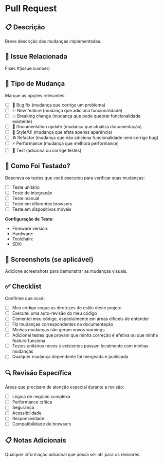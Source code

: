 # Pull Request

## 📋 Descrição

Breve descrição das mudanças implementadas.

## 🔗 Issue Relacionada

Fixes #(issue number)

## 🚀 Tipo de Mudança

Marque as opções relevantes:

- [ ] 🐛 Bug fix (mudança que corrige um problema)
- [ ] ✨ New feature (mudança que adiciona funcionalidade)
- [ ] 💥 Breaking change (mudança que pode quebrar funcionalidade existente)
- [ ] 📝 Documentation update (mudança que atualiza documentação)
- [ ] 🎨 Style/UI (mudança que afeta apenas aparência)
- [ ] ♻️ Refactor (mudança que não adiciona funcionalidade nem corrige bug)
- [ ] ⚡ Performance (mudança que melhora performance)
- [ ] 🧪 Test (adiciona ou corrige testes)

## 🧪 Como Foi Testado?

Descreva os testes que você executou para verificar suas mudanças:

- [ ] Teste unitário
- [ ] Teste de integração
- [ ] Teste manual
- [ ] Teste em diferentes browsers
- [ ] Teste em dispositivos móveis

**Configuração de Teste:**

- Firmware version:
- Hardware:
- Toolchain:
- SDK:

## 📱 Screenshots (se aplicável)

Adicione screenshots para demonstrar as mudanças visuais.

## ✅ Checklist

Confirme que você:

- [ ] Meu código segue as diretrizes de estilo deste projeto
- [ ] Executei uma auto-revisão do meu código
- [ ] Comentei meu código, especialmente em áreas difíceis de entender
- [ ] Fiz mudanças correspondentes na documentação
- [ ] Minhas mudanças não geram novos warnings
- [ ] Adicionei testes que provam que minha correção é efetiva ou que minha feature funciona
- [ ] Testes unitários novos e existentes passam localmente com minhas mudanças
- [ ] Qualquer mudança dependente foi mergeada e publicada

## 🔍 Revisão Específica

Áreas que precisam de atenção especial durante a revisão:

- [ ] Lógica de negócio complexa
- [ ] Performance crítica
- [ ] Segurança
- [ ] Acessibilidade
- [ ] Responsividade
- [ ] Compatibilidade de browsers

## 📋 Notas Adicionais

Qualquer informação adicional que possa ser útil para os revisores.
